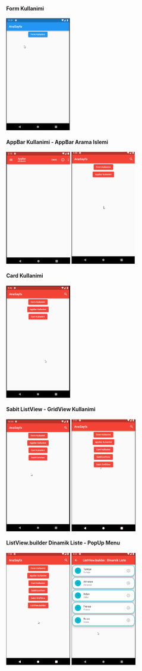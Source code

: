 #### Form Kullanimi
<img src="images/formkullanimi.gif" height="300">

#### AppBar Kullanimi - AppBar Arama Islemi
<div>
<img src="images/appbarkullanimi.gif" height="300">
<img src="images/appbarArama.gif" height="300">
</div>

#### Card Kullanimi
<img src="images/cardKullanimi.gif" height="300">

#### Sabit ListView - GridView Kullanimi
<div>
<img src="images/sabitlistview.gif" height="300">
<img src="images/sabitgridview.gif" height="300">
</div>

#### ListView.builder Dinamik Liste - PopUp Menu
<div>
<img src="images/dinamikListView.gif" height="300">
<img src="images/popupmenu.gif" height="300">
</div>


